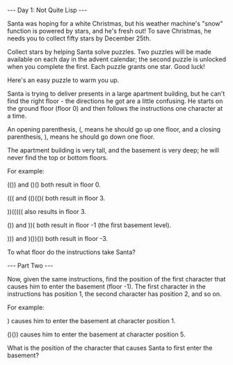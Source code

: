 --- Day 1: Not Quite Lisp ---

Santa was hoping for a white Christmas, but his weather machine's "snow" function is powered by stars, and he's fresh out! To save Christmas, he needs you to collect fifty stars by December 25th.

Collect stars by helping Santa solve puzzles. Two puzzles will be made available on each day in the advent calendar; the second puzzle is unlocked when you complete the first. Each puzzle grants one star. Good luck!

Here's an easy puzzle to warm you up.

Santa is trying to deliver presents in a large apartment building, but he can't find the right floor - the directions he got are a little confusing. He starts on the ground floor (floor 0) and then follows the instructions one character at a time.

An opening parenthesis, (, means he should go up one floor, and a closing parenthesis, ), means he should go down one floor.

The apartment building is very tall, and the basement is very deep; he will never find the top or bottom floors.

For example:

  (()) and ()() both result in floor 0.
  
  ((( and (()(()( both result in floor 3.
  
  ))((((( also results in floor 3.
  
  ()) and ))( both result in floor -1 (the first basement level).
  
  ))) and )())()) both result in floor -3.
  
To what floor do the instructions take Santa?

--- Part Two ---

Now, given the same instructions, find the position of the first character that causes him to enter the basement (floor -1). The first character in the instructions has position 1, the second character has position 2, and so on.

For example:

  ) causes him to enter the basement at character position 1.
  
  ()()) causes him to enter the basement at character position 5.
  
What is the position of the character that causes Santa to first enter the basement?
